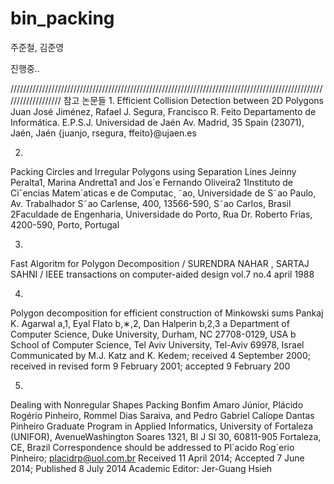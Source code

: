 # bin_packing

주준철, 김준영 

진행중..

///////////////////////////////////////////////////////////////////////////////////////////////////////////////////
참고 논문들
1.
Efficient Collision Detection between 2D Polygons
Juan José Jiménez, Rafael J. Segura, Francisco R. Feito
Departamento de Informática. E.P.S.J. Universidad de Jaén
Av. Madrid, 35
Spain (23071), Jaén, Jaén
{juanjo, rsegura, ffeito}@ujaen.es

2.
Packing Circles and Irregular Polygons using Separation Lines
Jeinny Peralta1, Marina Andretta1 and Jos´e Fernando Oliveira2
1Instituto de Ciˆencias Matem´aticas e de Computac¸ ˜ao, Universidade de S˜ao Paulo, Av. Trabalhador S˜ao Carlense, 400,
13566-590, S˜ao Carlos, Brasil
2Faculdade de Engenharia, Universidade do Porto, Rua Dr. Roberto Frias, 4200-590, Porto, Portugal

3.
Fast Algoritm for Polygon Decomposition / SURENDRA NAHAR , SARTAJ SAHNI / IEEE transactions on computer-aided design vol.7 no.4 april 1988

4.
Polygon decomposition for efficient construction of Minkowski sums 
Pankaj K. Agarwal a,1, Eyal Flato b,∗,2, Dan Halperin b,2,3
a Department of Computer Science, Duke University, Durham, NC 27708-0129, USA
b School of Computer Science, Tel Aviv University, Tel-Aviv 69978, Israel
Communicated by M.J. Katz and K. Kedem; received 4 September 2000; received in revised form 9 February 2001;
accepted 9 February 200

5.
Dealing with Nonregular Shapes Packing
Bonfim Amaro Júnior, Plácido Rogério Pinheiro,
Rommel Dias Saraiva, and Pedro Gabriel Calíope Dantas Pinheiro
Graduate Program in Applied Informatics, University of Fortaleza (UNIFOR), AvenueWashington Soares 1321,
Bl J Sl 30, 60811-905 Fortaleza, CE, Brazil
Correspondence should be addressed to Pl´acido Rog´erio Pinheiro; placidrp@uol.com.br
Received 11 April 2014; Accepted 7 June 2014; Published 8 July 2014
Academic Editor: Jer-Guang Hsieh
